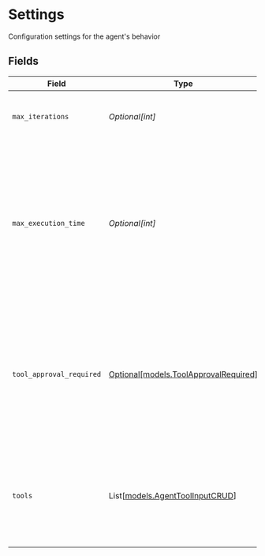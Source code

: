 # Settings

Configuration settings for the agent's behavior


## Fields

| Field                                                                                                                                                                                                                                                       | Type                                                                                                                                                                                                                                                        | Required                                                                                                                                                                                                                                                    | Description                                                                                                                                                                                                                                                 |
| ----------------------------------------------------------------------------------------------------------------------------------------------------------------------------------------------------------------------------------------------------------- | ----------------------------------------------------------------------------------------------------------------------------------------------------------------------------------------------------------------------------------------------------------- | ----------------------------------------------------------------------------------------------------------------------------------------------------------------------------------------------------------------------------------------------------------- | ----------------------------------------------------------------------------------------------------------------------------------------------------------------------------------------------------------------------------------------------------------- |
| `max_iterations`                                                                                                                                                                                                                                            | *Optional[int]*                                                                                                                                                                                                                                             | :heavy_minus_sign:                                                                                                                                                                                                                                          | Maximum iterations(llm calls) before the agent will stop executing.                                                                                                                                                                                         |
| `max_execution_time`                                                                                                                                                                                                                                        | *Optional[int]*                                                                                                                                                                                                                                             | :heavy_minus_sign:                                                                                                                                                                                                                                          | Maximum time (in seconds) for the agent thinking process. This does not include the time for tool calls and sub agent calls. It will be loosely enforced, the in progress LLM calls will not be terminated and the last assistant message will be returned. |
| `tool_approval_required`                                                                                                                                                                                                                                    | [Optional[models.ToolApprovalRequired]](../models/toolapprovalrequired.md)                                                                                                                                                                                  | :heavy_minus_sign:                                                                                                                                                                                                                                          | If all, the agent will require approval for all tools. If respect_tool, the agent will require approval for tools that have the requires_approval flag set to true. If none, the agent will not require approval for any tools.                             |
| `tools`                                                                                                                                                                                                                                                     | List[[models.AgentToolInputCRUD](../models/agenttoolinputcrud.md)]                                                                                                                                                                                          | :heavy_check_mark:                                                                                                                                                                                                                                          | Tools available to the agent. Built-in tools only need a type, while custom tools (http, code, function) must reference pre-created tools by key or id.                                                                                                     |